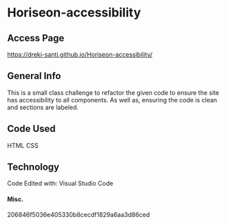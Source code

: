 # Horiseon-accessibility

## Access Page
https://dreki-santi.github.io/Horiseon-accessibility/

## General Info
This is a small class challenge to refactor the given code to ensure the site has accessibility to all components. As well as, ensuring the code is clean and sections are labeled.

## Code Used
HTML
CSS

## Technology
Code Edited with:
Visual Studio Code

#### Misc.
206846f5036e405330b8cecdf1829a6aa3d86ced
